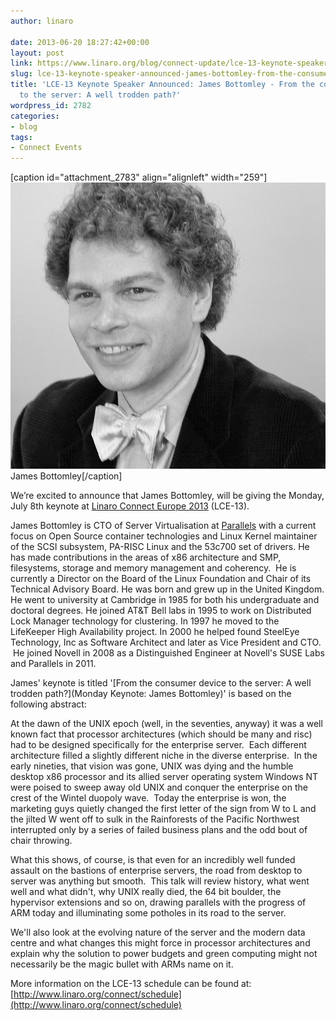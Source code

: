 ```yaml
---
author: linaro

date: 2013-06-20 18:27:42+00:00
layout: post
link: https://www.linaro.org/blog/connect-update/lce-13-keynote-speaker-announced-james-bottomley-from-the-consumer-device-to-the-server-a-well-trodden-path/
slug: lce-13-keynote-speaker-announced-james-bottomley-from-the-consumer-device-to-the-server-a-well-trodden-path
title: 'LCE-13 Keynote Speaker Announced: James Bottomley - From the consumer device
  to the server: A well trodden path?'
wordpress_id: 2782
categories:
- blog
tags:
- Connect Events
---
```


[caption id="attachment_2783" align="alignleft" width="259"][![James Bottomley](/assets/blog/Nes9bjWR57t5JjLefuJ_eRVGnWBtKXw6HFinypIr2Ny5XlHXej83WarhkNbuJHDXzws2000.jpg)](/assets/blog/Nes9bjWR57t5JjLefuJ_eRVGnWBtKXw6HFinypIr2Ny5XlHXej83WarhkNbuJHDXzws2000.jpg) James Bottomley[/caption]


We’re excited to announce that James Bottomley, will be giving the Monday, July 8th keynote at [Linaro Connect Europe 2013](http://www.linaro.org/connect) (LCE-13).




James Bottomley is CTO of Server Virtualisation at [Parallels](http://www.parallels.com/about/about-parallels/) with a current focus on Open Source container technologies and Linux Kernel maintainer of the SCSI subsystem, PA-RISC Linux and the 53c700 set of drivers. He has made contributions in the areas of x86 architecture and SMP, filesystems, storage and memory management and coherency.  He is currently a Director on the Board of the Linux Foundation and Chair of its Technical Advisory Board. He was born and grew up in the United Kingdom. He went to university at Cambridge in 1985 for both his undergraduate and doctoral degrees. He joined AT&T Bell labs in 1995 to work on Distributed Lock Manager technology for clustering. In 1997 he moved to the LifeKeeper High Availability project. In 2000 he helped found SteelEye Technology, Inc as Software Architect and later as Vice President and CTO.  He joined Novell in 2008 as a Distinguished Engineer at Novell's SUSE Labs and Parallels in 2011.




James' keynote is titled '[From the consumer device to the server: A well trodden path?](Monday Keynote: James Bottomley)' is based on the following abstract:




At the dawn of the UNIX epoch (well, in the seventies, anyway) it was a well known fact that processor architectures (which should be many and risc) had to be designed specifically for the enterprise server.  Each different architecture filled a slightly different niche in the diverse enterprise.  In the early nineties, that vision was gone, UNIX was dying and the humble desktop x86 processor and its allied server operating system Windows NT were poised to sweep away old UNIX and conquer the enterprise on the crest of the Wintel duopoly wave.  Today the enterprise is won, the marketing guys quietly changed the first letter of the sign from W to L and the jilted W went off to sulk in the Rainforests of the Pacific Northwest interrupted only by a series of failed business plans and the odd bout of chair throwing.




What this shows, of course, is that even for an incredibly well funded assault on the bastions of enterprise servers, the road from desktop to server was anything but smooth.  This talk will review history, what went well and what didn't, why UNIX really died, the 64 bit boulder, the hypervisor extensions and so on, drawing parallels with the progress of ARM today and illuminating some potholes in its road to the server.




We'll also look at the evolving nature of the server and the modern data centre and what changes this might force in processor architectures and explain why the solution to power budgets and green computing might not necessarily be the magic bullet with ARMs name on it.




More information on the LCE-13 schedule can be found at: [http://www.linaro.org/connect/schedule](http://www.linaro.org/connect/schedule)
